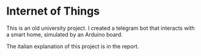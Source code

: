 # Internet of Things
This is an old university project.
I created a telegram bot that interacts with a smart home, simulated by an Arduino board.

The italian explanation of this project is in the report.

